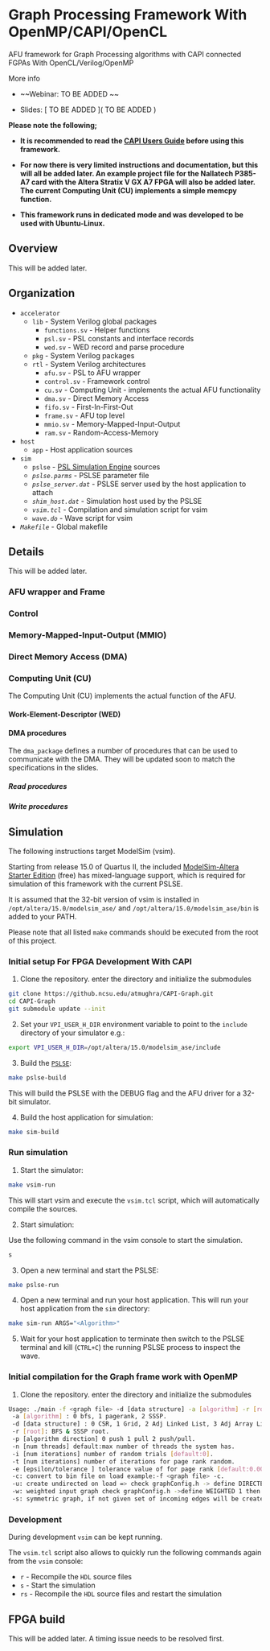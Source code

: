 # Graph Processing Framework With OpenMP/CAPI/OpenCL

AFU framework for Graph Processing algorithms with CAPI connected FGPAs With OpenCL/Verilog/OpenMP

More info
* ~~Webinar: TO BE ADDED ~~  

* Slides: [ TO BE ADDED ]( TO BE ADDED )

**Please note the following;**

* **It is recommended to read the [CAPI Users Guide](http://www.nallatech.com/wp-content/uploads/IBM_CAPI_Users_Guide_1-2.pdf) before using this framework.**

* **For now there is very limited instructions and documentation, but this will all be added later. An example project file for the Nallatech P385-A7 card with the Altera Stratix V GX A7 FPGA will also be added later. The current Computing Unit (CU) implements a simple memcpy function.**

* **This framework runs in dedicated mode and was developed to be used with Ubuntu-Linux.**

## Overview

This will be added later.

## Organization

* `accelerator`
  * `lib` - System Verilog global packages
    * `functions.sv` - Helper functions
    * `psl.sv` - PSL constants and interface records
    * `wed.sv` - WED record and parse procedure
  * `pkg` - System Verilog packages
  * `rtl` - System Verilog architectures
    * `afu.sv` - PSL to AFU wrapper
    * `control.sv` - Framework control
    * `cu.sv` - Computing Unit - implements the actual AFU functionality
    * `dma.sv` - Direct Memory Access
    * `fifo.sv` - First-In-First-Out
    * `frame.sv` - AFU top level
    * `mmio.sv` - Memory-Mapped-Input-Output
    * `ram.sv` - Random-Access-Memory
* `host`
	* `app` - Host application sources
* `sim`
  * `pslse` - [PSL Simulation Engine](https://github.com/ibm-capi/pslse) sources
  * *`pslse.parms`* - PSLSE parameter file
  * *`pslse_server.dat`* - PSLSE server used by the host application to attach
  * *`shim_host.dat`* - Simulation host used by the PSLSE
  * *`vsim.tcl`* - Compilation and simulation script for vsim
  * *`wave.do`* - Wave script for vsim
* *`Makefile`* - Global makefile

## Details

This will be added later.

### AFU wrapper and Frame

### Control

### Memory-Mapped-Input-Output (MMIO)

### Direct Memory Access (DMA)

### Computing Unit (CU)

The Computing Unit (CU) implements the actual function of the AFU.

#### Work-Element-Descriptor (WED)

#### DMA procedures

The `dma_package` defines a number of procedures that can be used to communicate with the DMA. They will be updated soon to match the specifications in the slides.

##### Read procedures

##### Write procedures

## Simulation

The following instructions target ModelSim (vsim).

Starting from release 15.0 of Quartus II, the included [ModelSim-Altera Starter Edition](https://www.altera.com/products/design-software/model---simulation/modelsim-altera-software.html) (free) has mixed-language support, which is required for simulation of this framework with the current PSLSE.

It is assumed that the 32-bit version of vsim is installed in `/opt/altera/15.0/modelsim_ase/` and `/opt/altera/15.0/modelsim_ase/bin` is added to your PATH.

Please note that all listed `make` commands should be executed from the root of this project.

### Initial setup For FPGA Development With CAPI

1. Clone the repository. enter the directory and initialize the submodules
  ```bash
  git clone https://github.ncsu.edu/atmughra/CAPI-Graph.git
  cd CAPI-Graph
  git submodule update --init
  ```

2. Set your `VPI_USER_H_DIR` environment variable to point to the `include` directory of your simulator e.g.:
  ```bash
  export VPI_USER_H_DIR=/opt/altera/15.0/modelsim_ase/include
  ```

3. Build the [`PSLSE`](https://github.com/ibm-capi/pslse):
  ```bash
  make pslse-build
  ```
  This will build the PSLSE with the DEBUG flag and the AFU driver for a 32-bit simulator.

4. Build the host application for simulation:
  ```bash
  make sim-build
  ```

### Run simulation

1. Start the simulator:
  ```bash
  make vsim-run 
  ```

  This will start vsim and execute the `vsim.tcl` script, which will automatically compile the sources.

2. Start simulation:

  Use the following command in the vsim console to start the simulation.
  ```bash
  s
  ```

3. Open a new terminal and start the PSLSE:
  ```bash
  make pslse-run
  ```

4. Open a new terminal and run your host application. This will run your host application from the `sim` directory:
  ```bash
  make sim-run ARGS="<Algorithm>"
  ```

5. Wait for your host application to terminate then switch to the PSLSE terminal and kill (`CTRL+C`) the running PSLSE process to inspect the wave.

### Initial compilation for the Graph frame work with OpenMP

1. Clone the repository. enter the directory and initialize the submodules
  ```bash
 Usage: ./main -f <graph file> -d [data structure] -a [algorithm] -r [root] -n [num threads] [-u -s -w].
   -a [algorithm] : 0 bfs, 1 pagerank, 2 SSSP.
   -d [data structure] : 0 CSR, 1 Grid, 2 Adj Linked List, 3 Adj Array List [4-5] same order bitmap frontiers.
   -r [root]: BFS & SSSP root.
   -p [algorithm direction] 0 push 1 pull 2 push/pull.
   -n [num threads] default:max number of threads the system has.
   -i [num iterations] number of random trials [default:0].
   -t [num iterations] number of iterations for page rank random.
   -e [epsilon/tolerance ] tolerance value of for page rank [default:0.0001].
   -c: convert to bin file on load example:-f <graph file> -c.
   -u: create undirected on load => check graphConfig.h -> define DIRECTED 0 then recompile.
   -w: weighted input graph check graphConfig.h ->define WEIGHTED 1 then recompile.
   -s: symmetric graph, if not given set of incoming edges will be created . 
```

### Development

During development `vsim` can be kept running.

The `vsim.tcl` script also allows to quickly run the following commands again from the `vsim` console:
* `r` - Recompile the `HDL` source files
* `s` - Start the simulation
* `rs` - Recompile the `HDL` source files and restart the simulation

## FPGA build

This will be added later. A timing issue needs to be resolved first.
